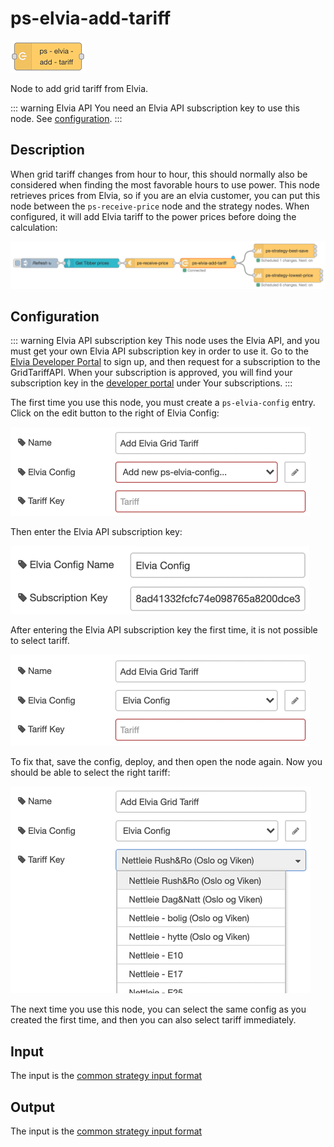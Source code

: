 # ps-elvia-add-tariff

![ps-elvia-add-tariff](../images/node-ps-elvia-add-tariff.png)

Node to add grid tariff from Elvia.

::: warning Elvia API
You need an Elvia API subscription key to use this node. See [configuration](#elvia-configuration).
:::

## Description

When grid tariff changes from hour to hour, this should normally also be considered when finding the most favorable hours to use power. This node retrieves prices from Elvia, so if you are an elvia customer, you can put this node between the `ps-receive-price` node and the strategy nodes. When configured, it will add Elvia tariff to the power prices before doing the calculation:

![Elvia flow](../images/elvia-flow.png)

## Configuration

::: warning Elvia API subscription key
This node uses the Elvia API, and you must get your own Elvia API subscription key in order to use it.
Go to the [Elvia Developer Portal](https://elvia.portal.azure-api.net/) to sign up,
and then request for a subscription to the GridTariffAPI.
When your subscription is approved, you will find your subscription key in the
[developer portal](https://elvia.portal.azure-api.net/developer) under Your subscriptions.
:::

The first time you use this node, you must create a `ps-elvia-config` entry. Click on the edit button to the right of Elvia Config:

![Elvia configuration](../images/elvia-config-no-config.png)

Then enter the Elvia API subscription key:

![Elvia configuration](../images/elvia-config-subscription-key.png)

After entering the Elvia API subscription key the first time, it is not possible to select tariff.

![Elvia configuration](../images/elvia-config-no-tariff.png)

To fix that, save the config, deploy, and then open the node again.
Now you should be able to select the right tariff:

![Elvia configuration](../images/elvia-config-select-tariff.png)

The next time you use this node, you can select the same config as you created the first time, and then you can also select tariff immediately.

## Input

The input is the [common strategy input format](./strategy-input.md)

## Output

The input is the [common strategy input format](./strategy-input.md)
